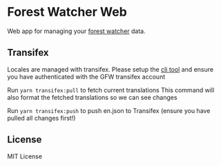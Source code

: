 # Forest Watcher Web

Web app for managing your [forest watcher](http://forestwatcher.globalforestwatch.org) data.

## Transifex
Locales are managed with transifex.
Please setup the [cli tool](https://github.com/transifex/cli) and ensure you have authenticated with the GFW transifex account

Run `yarn transifex:pull` to fetch current translations
This command will also format the fetched translations so we can see changes

Run `yarn transifex:push` to push en.json to Transifex (ensure you have pulled all changes first!)

## License
MIT License